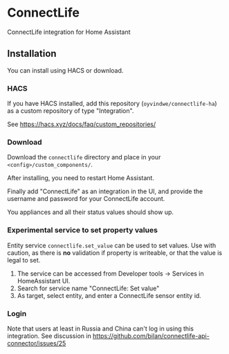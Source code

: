 # ConnectLife
ConnectLife integration for Home Assistant

## Installation

You can install using HACS or download.

### HACS
If you have HACS installed, add this repository (`oyvindwe/connectlife-ha`) as a custom repository of type "Integration".

See https://hacs.xyz/docs/faq/custom_repositories/ 

### Download

Download the `connectlife` directory and place in your `<config>/custom_components/`.

After installing, you need to restart Home Assistant.

Finally add "ConnectLife" as an integration in the UI, and provide the username and password for your ConnectLife account.

You appliances and all their status values should show up.

### Experimental service to set property values

Entity service `connectlife.set_value` can be used to set values. Use with caution, as there is **no** validation
if property is writeable, or that the value is legal to set.

1. The service can be accessed from Developer tools -> Services in HomeAssistant UI.
2. Search for service name "ConnectLife: Set value"
3. As target, select entity, and enter a ConnectLife sensor entity id.

### Login

Note that users at least in Russia and China can't log in using this integration. See discussion in
https://github.com/bilan/connectlife-api-connector/issues/25
